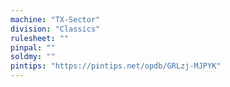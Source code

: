 ```yaml
---
machine: "TX-Sector"
division: "Classics"
rulesheet: ""
pinpal: ""
soldmy: ""
pintips: "https://pintips.net/opdb/GRLzj-MJPYK"
---
```

